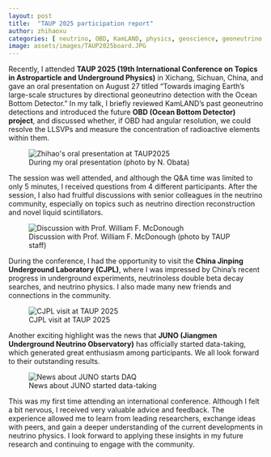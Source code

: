 ```yaml
---
layout: post
title:  "TAUP 2025 participation report"
author: zhihaoxu
categories: [ neutrino, OBD, KamLAND, physics, geoscience, geoneutrino ]
image: assets/images/TAUP2025board.JPG
---
```


Recently, I attended **TAUP 2025 (19th International Conference on Topics in Astroparticle and Underground Physics)** in Xichang, Sichuan, China, 
and gave an oral presentation on August 27 titled “Towards imaging Earth’s large-scale structures by directional geoneutrino detection with the Ocean Bottom Detector.”
In my talk, I briefly reviewed KamLAND’s past geoneutrino detections and introduced the future **OBD (Ocean Bottom Detector) project**, 
and discussed whether, if OBD had angular resolution, we could resolve the LLSVPs and measure the concentration of radioactive elements within them.

<figure>
  <img src="{{site.baseurl}}/assets/images/TAUP2025talk.JPG" alt="Zhihao's oral presentation at TAUP2025">
  <figcaption>During my oral presentation (photo by N. Obata)</figcaption>
</figure>

The session was well attended, and although the Q&A time was limited to only 5 minutes, I received questions from 4 different participants. 
After the session, I also had fruitful discussions with senior colleagues in the neutrino community, especially on topics such as neutrino direction reconstruction and novel liquid scintillators.

<figure>
  <img src="{{site.baseurl}}/assets/images/TAUP2025discussion.JPG" alt="Discussion with Prof. William F. McDonough">
  <figcaption>Discussion with Prof. William F. McDonough (photo by TAUP staff)</figcaption>
</figure>

During the conference, I had the opportunity to visit the **China Jinping Underground Laboratory (CJPL)**, 
where I was impressed by China’s recent progress in underground experiments, neutrinoless double beta decay searches, and neutrino physics.
I also made many new friends and connections in the community.

<figure>
  <img src="{{site.baseurl}}/assets/images/TAUP2025CJPL.JPG" alt="CJPL visit at TAUP 2025">
  <figcaption>CJPL visit at TAUP 2025</figcaption>
</figure>

Another exciting highlight was the news that **JUNO (Jiangmen Underground Neutrino Observatory)** has officially started data-taking, 
which generated great enthusiasm among participants. We all look forward to their outstanding results.

<figure>
  <img src="{{site.baseurl}}/assets/images/TAUP2025JUNO.JPG" alt="News about JUNO starts DAQ">
  <figcaption>News about JUNO started data-taking</figcaption>
</figure>

This was my first time attending an international conference. Although I felt a bit nervous, I received very valuable advice and feedback.
The experience allowed me to learn from leading researchers, exchange ideas with peers, and gain a deeper understanding of the current developments in neutrino physics. 
I look forward to applying these insights in my future research and continuing to engage with the community.
